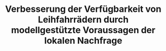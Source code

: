 ---
id: avacitybike
title: "Verbesserung der Verfügbarkeit von Leihfahrrädern durch modellgestützte Voraussagen der lokalen Nachfrage"
title_project: "Verbesserung der Verfügbarkeit von Leihfahrrädern durch modellgestützte Voraussagen der lokalen Nachfrage"
title_short: "Ava-Citybike"
period: "Okt 22 – Sep 23 (12 Monate)" 
round: "1"
lecture2go: "64230"
uhh_url: "https://www.hcl.uni-hamburg.de/ddlitlab/data-literacy-studierendenprojekte/erste-foerderrunde/avacitybike.html"
students: "Sebastian Rühmann, Radmila Khramtseva"
mentor: "Prof. Dr. Janick Edinger"
text: |
    Im Projekt Available Citybikes (Ava-Citybike) wollen wir die Verfügbarkeit von Leihfahrrädern mit Hilfe von künstlicher Intelligenz verbessern. Dafür entwickeln wir ein neuronales Netzwerk, dass die *lokale Nachfrage an Leihfahrradstationen* prognostiziert. Mit diesem Wissen streben wir mehrere Ziele an. 

    Einerseits geht es uns darum Nutzer:innen zu befähigen Leihfahrräder als *zuverlässiges Verkehrsmittel* im Alltag zu verwenden. Aufgrund von lokalen Nachfragespitzen sind aktuell Leihfahrräder an einigen Stationen zeitweise nicht verfügbar. Das ist ein großes Problem, da Nutzer:innen alltäglich bei dem Weg zur Arbeit, zur Universität oder zu einem Freizeitevent auf die Verfügbarkeit von Leihfahrrädern angewiesen sind. Deshalb werden wir durch die prognostizierte Nachfrage Nutzer:innen ermöglichen, vorausschauend mit der Verfügbarkeit von Leihfahrrädern zu planen.  

    Andererseits richtet sich unser Angebot an Anbieter von Leihfahrrädern. Diese können die prognostizierte Nachfrage von Leihfahrrädern dafür nutzen Leihfahrräder im Netzwerk der Stationen zu distribuieren. Durch Distribution von Leihfahrrädern können lokale Engpässe an Leihfahrrädern zwischen Stationen ausgeglichen werden. Auch das ist ein wichtiger Faktor, um langfristig die Verfügbarkeit von Leihfahrrädern an allen Stationen zu steigern.

    In diesem Projekt freuen wir uns darauf, interdisziplinär in den Themenfeldern der *Mobilität, Informatik und Psychologie* zu arbeiten. Dass es für unser Projekt viel Sinn ergibt interdisziplinär zu arbeiten wird deutlich, wenn wir uns folgend den Projektplan anschauen.

    In der ersten Phase des Projekts werden wir die zahlreichen Faktoren, die die Nachfrage von Leihfahrrädern beeinflussen, analysieren und die relevantesten für die Entwicklung unserer Prognose in Betracht ziehen. Beispielhaft zu nennende Faktoren sind Tageszeit, Wetter, lokale Veranstaltungen und Verkehrslage.

    Für die Analyse planen wir drei komplementierende Methoden einzusetzen:
  
    - Es ist davon auszugehen, dass relevante Faktoren in der Vergangenheit auch gute Aussagekraft über die Nachfrage in der Zukunft haben werden. Deswegen planen wir eine statistische Abhängigkeitsanalyse zwischen dem Datensatz der Stadtrad-Nutzung in den letzten 5 Jahren und den anderen Faktoren. Die Abhängigkeitsanalyse bestimmt, wie stark die Korrelation der einzelnen Faktoren auf die Nachfrage von Stadträdern war. In anderen Worten, wie wichtig der jeweilige Faktor für die Nachfrage war. Das ermöglicht uns eine statistische Aussage über relevante Faktoren auch für unsere Prognose zu geben. 
    - Zweitens planen wir Interviews mit Mitarbeiter:innen des regionalen Leihfahrrad-Anbieters Stadtrad zu führen. In den Interviews wollen wir insbesondere herausfinden, welche Methoden und Technologien Stadtrad aktuell bereits einsetzt, um die Verfügbarkeit von Leihfahrrädern zu verbessern. 
    - Drittens planen wir eine Nutzer:innen-Studie durchzuführen. Diese Studie hat das Ziel ein besseres Verständnis über den Nutzungszusammenhang von Leihfahrrädern zu erlangen. Beispielhaft interessiert uns für die Entwicklung einer zuverlässigen Prognose, wie häufig Stadtrad-Nutzer:innen das Angebot nutzen, für welchen Zweck und wie Nutzer:innen den Weg zum Reiseziel planen.

    In der nächsten Phase werden wir das *neuronale Netz* auf Basis der ausgewählten relevanten Faktoren entwerfen und implementieren. Folgend trainieren wir das neuronale Netz mit Hilfe des Datensatz des Urban Data Hubs. In einem iterativen Prozess optimieren und trainieren wir das neuronale Netz, um schlussendlich bei bestmöglicher Genauigkeit Aussagen über die Nachfrage der Leihfahrräder je Station unter Berücksichtigung der relevanten Faktoren ausgegeben zu bekommen.

    In der abschließenden Phase beschäftigen wir uns mit der Implementation des neuronalen Netzes in einen oder mehrere Use-Case(s). Im Projektzeitraum der nächsten 12 Monate werden wir abwägen welche Implementation umsetzbar, sinnstiftend und zielführend sind. Die Eruierung der drei folgenden Use-Cases ist in dieser Phase fest eingeplant:

    - Bei der Navigation beispielsweise mit Google Maps wird in der vorausschauenden Routenfindung die Prognose der Verfügbarkeit eines Leihfahrrads angezeigt. Auch bei Multi-modalen-Routen - beispielsweise einer Verbindung mit 30-minütiger Bahnfahrt und anschließendem Umsteigen auf ein Leihfahrrad - ist es für Nutzer:innen von großer Relevanz frühzeitig über die Verfügbarkeit von einem Leihfahrrad nach der Bahnfahrt informiert zu sein.
    - Auf einer Stadtkarte von Hamburg können Stadtrad-Mitarbeiter:innen die prognostizierte Nachfrage sehen und durch Distribution die lokale Verfügbarkeit verbessern.
    - Das neuronale Netz wird auf dem Urban Data Hub der Stadt Hamburg als Schnittstelle bereitgestellt und dient als Datenquelle für Implementation in weitere Dienste.

image: "https://www.hcl.uni-hamburg.de/16179316/stadtradt-uhh-ohme-df6238ae0965a9c15e2965c4c80647447f6e13ce.jpg"
image_credit: "UHH/Ohme"
---
